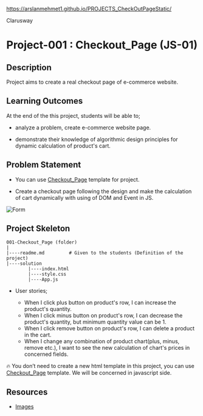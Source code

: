 https://arslanmehmet1.github.io/PROJECTS_CheckOutPageStatic/

<p>Clarusway<img align="right"
  src="https://secure.meetupstatic.com/photos/event/3/1/b/9/600_488352729.jpeg"  width="15px"></p>

# Project-001 : Checkout_Page (JS-01)

## Description

Project aims to create a real checkout page of e-commerce website.

## Learning Outcomes

At the end of the this project, students will be able to;

- analyze a problem, create e-commerce website page.

- demonstrate their knowledge of algorithmic design principles for dynamic calculation of product's cart.

## Problem Statement

- You can use [Checkout_Page](https://github.com/clarusway/clarusway-full-stack-tr-12-22/tree/main/html-css/projects/005-checkout-form) template for project.

- Create a checkout page following the design and make the calculation of cart dynamically with using of DOM and Event in JS.

![Form](checkout_app.gif)

## Project Skeleton

```
001-Checkout_Page (folder)
|
|----readme.md         # Given to the students (Definition of the project)
|----solution
        |----index.html
        |----style.css
        |----App.js
```

- User stories;

  - When I click plus button on product's row, I can increase the product's quantity.
  - When I click minus button on product's row, I can decrease the product's quantity, but minimum quantity value can be 1.
  - When I click remove button on product's row, I can delete a product in the cart.
  - When I change any combination of product chart(plus, minus, remove etc.), I want to see the new calculation of chart's prices in concerned fields.

🔥 You don’t need to create a new html template in this project, you can use [Checkout_Page](https://github.com/clarusway/clarusway-full-stack-tr-12-22/tree/main/html-css/projects/005-checkout-form) template. We will be concerned in javascript side.

## Resources

- [Images](https://github.com/clarusway/clarusway-full-stack-tr-12-22/tree/main/javascript/projects/001_Checkout_Page/img)
